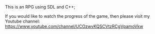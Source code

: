 This is an RPG using SDL and C++;

If you would like to watch the progress of the game, then please visit my Youtube channel: https://www.youtube.com/channel/UCOzwvKQSCVtzRCgVpamoVkw